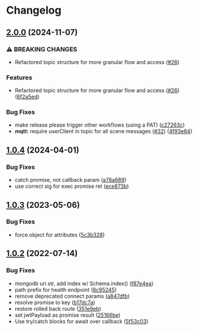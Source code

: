 # Changelog

## [2.0.0](https://github.com/arenaxr/arena-persist/compare/v1.0.4...v2.0.0) (2024-11-07)


### ⚠ BREAKING CHANGES

* Refactored topic structure for more granular flow and access ([#26](https://github.com/arenaxr/arena-persist/issues/26))

### Features

* Refactored topic structure for more granular flow and access ([#26](https://github.com/arenaxr/arena-persist/issues/26)) ([6f2a5ed](https://github.com/arenaxr/arena-persist/commit/6f2a5edd42b232f32b74a3801a458acfad1cabc5))


### Bug Fixes

* make release please trigger other workflows (using a PAT) ([c27263c](https://github.com/arenaxr/arena-persist/commit/c27263c572bdb6ad01cd059d7660e3ee189313f1))
* **mqtt:** require userClient in topic for all scene messages ([#32](https://github.com/arenaxr/arena-persist/issues/32)) ([4f93e84](https://github.com/arenaxr/arena-persist/commit/4f93e84ee7c96b5e7d02ae04589fe2521967aa18))

## [1.0.4](https://github.com/arenaxr/arena-persist/compare/v1.0.3...v1.0.4) (2024-04-01)


### Bug Fixes

* catch promise, not callback param ([a78a689](https://github.com/arenaxr/arena-persist/commit/a78a68925fe33841c422cd30b6afeecdaf2fbc47))
* use correct sig for exec promise ret ([ece873b](https://github.com/arenaxr/arena-persist/commit/ece873b0673e8b94a3175c3d3727cabce3184d49))

## [1.0.3](https://github.com/arenaxr/arena-persist/compare/v1.0.2...v1.0.3) (2023-05-06)


### Bug Fixes

* force object for attributes ([5c3b328](https://github.com/arenaxr/arena-persist/commit/5c3b328b2705e2f41f7da33f31d165eff32664a2))

## [1.0.2](https://github.com/conix-center/arena-persist/compare/v1.0.1...v1.0.2) (2022-07-14)


### Bug Fixes

* mongodb uri str, add index w/ Schema.index() ([f87e4ea](https://github.com/conix-center/arena-persist/commit/f87e4ead86c92008ca06e5fbfbd9a87bad9c84b6))
* path prefix for health endpoint ([8c95245](https://github.com/conix-center/arena-persist/commit/8c95245d0177f34561f31d7c3406d69f605c41da))
* remove deprecated connect params ([a847dfb](https://github.com/conix-center/arena-persist/commit/a847dfbaa182ac849e71dc8fb9380ec246cff79a))
* resolve promise to key ([b17dc7a](https://github.com/conix-center/arena-persist/commit/b17dc7adc2d6fb16f1c9890e45b7ff86e7f9fe53))
* restore rolled back route ([351e9eb](https://github.com/conix-center/arena-persist/commit/351e9eb4e13a71e8eb3dd696df6a3773c306092c))
* set jwtPayload as promise result ([25166be](https://github.com/conix-center/arena-persist/commit/25166bee81fbc79978afa05c2b68472a53c7734a))
* Use try/catch blocks for await over callback ([5f53c03](https://github.com/conix-center/arena-persist/commit/5f53c0341e0e827d47de08ed193e9ab6a0f75bb6))
